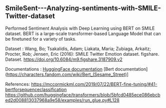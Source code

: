## SmileSent---Analyzing-sentiments-with-SMILE-Twitter-dataset

Performed Sentiment Analysis with Deep Learning using BERT on SMILE dataset.
BERT is a large-scale transformer-based Language Model that can be finetuned for a variety of tasks.

Dataset : 
Wang, Bo; Tsakalidis, Adam; Liakata, Maria; Zubiaga, Arkaitz; Procter, Rob; Jensen, Eric (2016): SMILE Twitter Emotion dataset. figshare. 
Dataset. https://doi.org/10.6084/m9.figshare.3187909.v2

Documentations : 
[HuggingFace documentation](https://huggingface.co/transformers/model_doc/bert.html)
[Bert documentation](https://characters.fandom.com/wiki/Bert_(Sesame_Street)]

References: 
https://mccormickml.com/2019/07/22/BERT-fine-tuning/#41-bertforsequenceclassification
https://github.com/huggingface/transformers/blob/5bfcd0485ece086ebcbed2d008813037968a9e58/examples/run_glue.py#L128


